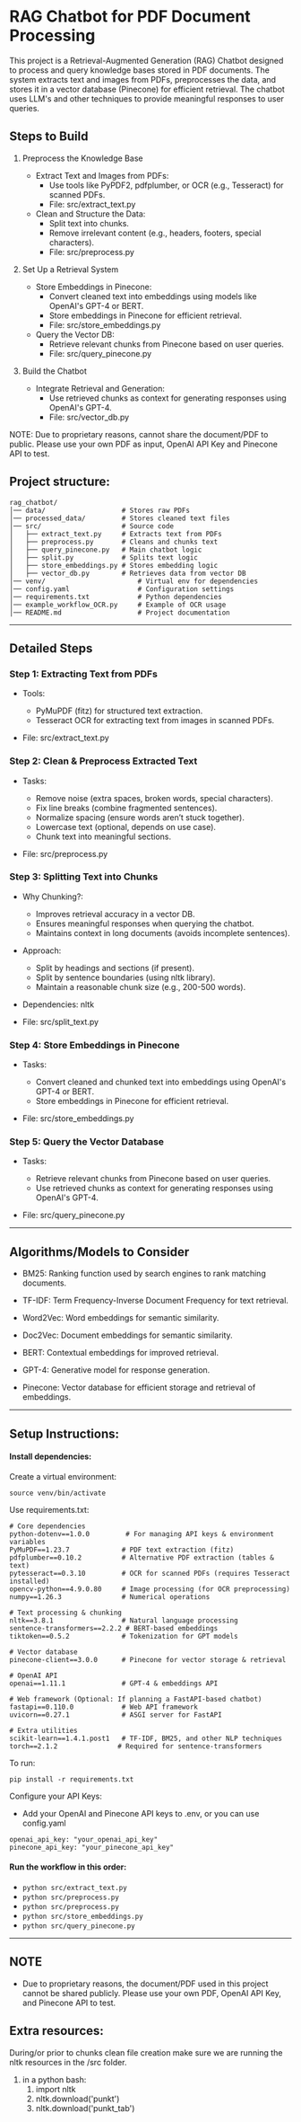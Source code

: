 # RAG Chatbot for PDF Document Processing

This project is a Retrieval-Augmented Generation (RAG) Chatbot designed to process and query knowledge bases stored in PDF documents. The system extracts text and images from PDFs, preprocesses the data, and stores it in a vector database (Pinecone) for efficient retrieval. The chatbot uses LLM's and other techniques to provide meaningful responses to user queries.

## Steps to Build

1. Preprocess the Knowledge Base
     - Extract Text and Images from PDFs:
       - Use tools like PyPDF2, pdfplumber, or OCR (e.g., Tesseract) for scanned PDFs.
       - File: src/extract_text.py
     - Clean and Structure the Data:
       - Split text into chunks.
       - Remove irrelevant content (e.g., headers, footers, special characters).
       - File: src/preprocess.py

2. Set Up a Retrieval System
     - Store Embeddings in Pinecone:
       - Convert cleaned text into embeddings using models like OpenAI's GPT-4 or BERT.
       - Store embeddings in Pinecone for efficient retrieval.
       - File: src/store_embeddings.py
     - Query the Vector DB:
       - Retrieve relevant chunks from Pinecone based on user queries.
       - File: src/query_pinecone.py

3. Build the Chatbot
    - Integrate Retrieval and Generation:
      - Use retrieved chunks as context for generating responses using OpenAI's GPT-4.
      - File: src/vector_db.py


NOTE: Due to proprietary reasons, cannot share the document/PDF to public. Please use your own PDF as input, OpenAI API Key and Pinecone API to test.

## Project structure:
```
rag_chatbot/
│── data/                   # Stores raw PDFs  
│── processed_data/         # Stores cleaned text files  
│── src/                    # Source code  
│   ├── extract_text.py     # Extracts text from PDFs  
│   ├── preprocess.py       # Cleans and chunks text   
│   ├── query_pinecone.py   # Main chatbot logic  
│   ├── split.py            # Splits text logic
│   ├── store_embeddings.py # Stores embedding logic
│   ├── vector_db.py        # Retrieves data from vector DB 
│── venv/                       # Virtual env for dependencies
│── config.yaml                 # Configuration settings  
│── requirements.txt            # Python dependencies
│── example_workflow_OCR.py     # Example of OCR usage
│── README.md                   # Project documentation 
```

---
## Detailed Steps

### Step 1: Extracting Text from PDFs

  - Tools:
    - PyMuPDF (fitz) for structured text extraction.
    - Tesseract OCR for extracting text from images in scanned PDFs.

  - File: src/extract_text.py

### Step 2: Clean & Preprocess Extracted Text

  - Tasks:

    - Remove noise (extra spaces, broken words, special characters).
    - Fix line breaks (combine fragmented sentences).
    - Normalize spacing (ensure words aren’t stuck together).
    - Lowercase text (optional, depends on use case).
    - Chunk text into meaningful sections.

- File: src/preprocess.py


### Step 3: Splitting Text into Chunks
- Why Chunking?:
  - Improves retrieval accuracy in a vector DB. 
  - Ensures meaningful responses when querying the chatbot.
  - Maintains context in long documents (avoids incomplete sentences).

- Approach:
  - Split by headings and sections (if present).
  - Split by sentence boundaries (using nltk library).
  - Maintain a reasonable chunk size (e.g., 200-500 words).
- Dependencies: nltk
- File: src/split_text.py

### Step 4: Store Embeddings in Pinecone
- Tasks:
  - Convert cleaned and chunked text into embeddings using OpenAI's GPT-4 or BERT.
  - Store embeddings in Pinecone for efficient retrieval.

- File: src/store_embeddings.py

### Step 5: Query the Vector Database
- Tasks:
  - Retrieve relevant chunks from Pinecone based on user queries.
  - Use retrieved chunks as context for generating responses using OpenAI's GPT-4.

- File: src/query_pinecone.py

---
## Algorithms/Models to Consider

* BM25: Ranking function used by search engines to rank matching documents.

* TF-IDF: Term Frequency-Inverse Document Frequency for text retrieval.

* Word2Vec: Word embeddings for semantic similarity.

* Doc2Vec: Document embeddings for semantic similarity.

* BERT: Contextual embeddings for improved retrieval.

* GPT-4: Generative model for response generation.

* Pinecone: Vector database for efficient storage and retrieval of embeddings.

---

## Setup Instructions:

#### Install dependencies:
Create a virtual environment:

``` 
source venv/bin/activate 
```
Use requirements.txt:

```
# Core dependencies
python-dotenv==1.0.0         # For managing API keys & environment variables
PyMuPDF==1.23.7             # PDF text extraction (fitz)
pdfplumber==0.10.2          # Alternative PDF extraction (tables & text)
pytesseract==0.3.10         # OCR for scanned PDFs (requires Tesseract installed)
opencv-python==4.9.0.80     # Image processing (for OCR preprocessing)
numpy==1.26.3               # Numerical operations

# Text processing & chunking
nltk==3.8.1                 # Natural language processing
sentence-transformers==2.2.2 # BERT-based embeddings
tiktoken==0.5.2             # Tokenization for GPT models

# Vector database
pinecone-client==3.0.0      # Pinecone for vector storage & retrieval

# OpenAI API
openai==1.11.1              # GPT-4 & embeddings API

# Web framework (Optional: If planning a FastAPI-based chatbot)
fastapi==0.110.0            # Web API framework
uvicorn==0.27.1             # ASGI server for FastAPI

# Extra utilities
scikit-learn==1.4.1.post1   # TF-IDF, BM25, and other NLP techniques
torch==2.1.2               # Required for sentence-transformers
```
To run:
``` 
pip install -r requirements.txt
```

Configure your API Keys:
- Add your OpenAI and Pinecone API keys to .env, or you can use config.yaml

```
openai_api_key: "your_openai_api_key"
pinecone_api_key: "your_pinecone_api_key"
```

#### Run the workflow in this order:
- ``` python src/extract_text.py ```
- ``` python src/preprocess.py ```
- ``` python src/preprocess.py ```
- ``` python src/store_embeddings.py ```
- ``` python src/query_pinecone.py ```

---
## NOTE
- Due to proprietary reasons, the document/PDF used in this project cannot be shared publicly. Please use your own PDF, OpenAI API Key, and Pinecone API to test.

## Extra resources:
During/or prior to chunks clean file creation make sure we are running the nltk resources in the /src folder.
1. in a python bash:
    1. import nltk
    2. nltk.download('punkt')
    3. nltk.download('punkt_tab')


